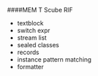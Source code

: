 
####MEM
T Scube RIF

* textblock
* switch expr
* stream list 
* sealed classes
* records
* instance pattern matching
* formatter
